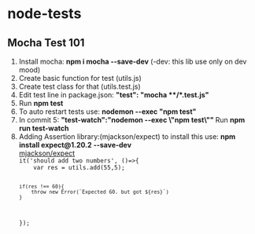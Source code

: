# node-tests

<h2>Mocha Test 101</h2>

<ol>
	<li>Install mocha: <strong>npm i mocha --save-dev</strong> (-dev: this lib use only on dev mood)</li>
	<li>Create basic function for test (utils.js)</li>
	<li>Create test class for that (utils.test.js)</li>
	<li>Edit test line in package.json: <strong>"test": "mocha **/*.test.js"</strong> </li>
	<li>Run <strong>npm test</strong></li>
	<li>To auto restart tests use: <strong>nodemon --exec "npm test"</strong></li>
	<li>In commit 5: <strong> "test-watch":"nodemon --exec \"npm test\"" </strong> Run <strong>npm run test-watch</strong></li>
	<li>Adding Assertion library:(mjackson/expect) to install this use: <strong>npm install expect@1.20.2 --save-dev
</strong></li>
<a href="https://github.com/mjackson/expect">mjackson/expect</a>
<code>
it('should add two numbers', ()=>{
	var res = utils.add(55,5);

	if(res !== 60){
		throw new Error(`Expected 60. but got ${res}`)
	}

});
</code>
</ol>
